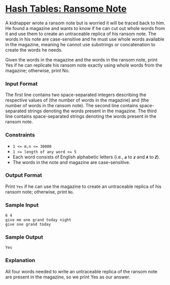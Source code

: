# [Hash Tables: Ransome Note](https://www.hackerrank.com/challenges/ctci-ransom-note)

A kidnapper wrote a ransom note but is worried it will be traced back to him. He found a magazine and wants to know if 
he can cut out whole words from it and use them to create an untraceable replica of his ransom note. The words in his 
note are case-sensitive and he must use whole words available in the magazine, meaning he cannot use substrings or 
concatenation to create the words he needs.

Given the words in the magazine and the words in the ransom note, print Yes if he can replicate his ransom note exactly 
using whole words from the magazine; otherwise, print No.

### Input Format

The first line contains two space-separated integers describing the respective values of  (the number of words in the magazine) and  (the number of words in the ransom note). 
The second line contains  space-separated strings denoting the words present in the magazine. 
The third line contains  space-separated strings denoting the words present in the ransom note.

### Constraints

- `1 <= m,n <= 30000`
- `1 <= length of any word <= 5`
- Each word consists of English alphabetic letters (i.e., ***`a`*** to ***`z`*** and ***`A`*** to ***`Z`***).
- The words in the note and magazine are case-sensitive.

### Output Format

Print `Yes` if he can use the magazine to create an untraceable replica of his ransom note; otherwise, print `No`.

### Sample Input

```
6 4
give me one grand today night
give one grand today
```

### Sample Output

```
Yes
```

### Explanation

All four words needed to write an untraceable replica of the ransom note are present in the magazine, so we print Yes as our answer.